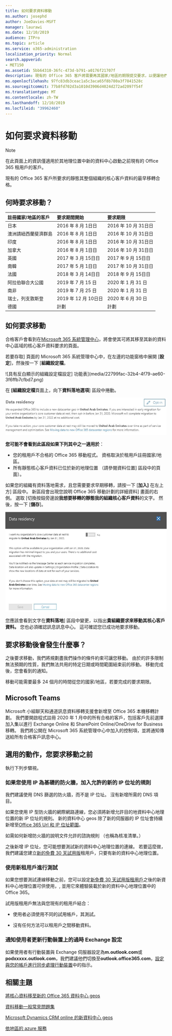 ```yaml
---
title: 如何要求資料移動
ms.author: josephd
author: JoeDavies-MSFT
manager: laurawi
ms.date: 12/10/2019
audience: ITPro
ms.topic: article
ms.service: o365-administration
localization_priority: Normal
search.appverid:
- MET150
ms.assetid: 5bb64310-36fc-473d-b791-a0176f21707f
description: 現有的 Office 365 客戶將需要再其國家/地區的期限提交要求，以便讓他們參與的 Office 365 服務，移至其新的地理位置的客戶資料。
ms.openlocfilehash: 97fc83db3ceac1a5c3aca65f8b780a3f7841528c
ms.sourcegitcommit: 77b8fd702d3a1010d3906d4024d272ad2097f54f
ms.translationtype: MT
ms.contentlocale: zh-TW
ms.lasthandoff: 12/10/2019
ms.locfileid: "39962460"
---
```

# <a name="how-to-request-your-data-move"></a>如何要求資料移動

> [!NOTE]
> 在此頁面上的資訊僅適用於其地理位置中新的資料中心啟動之前現有的 Office 365 租用戶的客戶。 
  
現有的 Office 365 客戶所要求的靜態其整個組織的核心客戶資料的最早移轉合格。  
  
## <a name="when-can-i-request-a-move"></a>何時要求移動？

|**註冊國家/地區的客戶**|**要求期間開始**|**要求期限**|
|:-----|:-----|:-----|
|日本  <br/> |2016 年 8 月 1日日  <br/> |2016 年 10 月 31日日  <br/> |
|澳洲請紐西蘭斐濟群島  <br/> |2016 年 8 月 1日日  <br/> |2016 年 10 月 31日日  <br/> |
|印度  <br/> |2016 年 8 月 1日日  <br/> |2016 年 10 月 31日日  <br/> |
|加拿大  <br/> |2016 年 8 月 1日日  <br/> |2016 年 10 月 31日日  <br/> |
|英國  <br/> |2017 年 3 月 15日日  <br/> |2017 年 9 月 15日日  <br/> |
|南韓  <br/> |2017 年 5 月 1日日  <br/> |2017 年 10 月 31日日  <br/> |
|法國  <br/> |2018 年 3 月 14日日  <br/> |2018 年 9 月 15日日  <br/> |
|阿拉伯聯合大公國  <br/> |2019 年 7 月 15 日  <br/> |2020 年 1 月 31 日  <br/> |
|南非  <br/> |2019 年 7 月 25 日  <br/> |2020 年 1 月 31 日  <br/> |
|瑞士，列支敦斯登  <br/> |2019 年 12 月 10日日  <br/> |2020 年 6 月 30 日  <br/> |
|德國  <br/> |計劃  <br/> |計劃  <br/> |
   
## <a name="how-to-request-a-move"></a>如何要求移動

合格客戶會看到在[Microsoft 365 系統管理中心](https://aka.ms/365admin)，將會使其可將其移至其新的資料中心區域的核心客戶資料要求的頁面。  
  
若要存取] 頁面的 Microsoft 365 系統管理中心中，在左邊的功能窗格中展開 [**設定**]，然後按一下 [**組織設定檔**。
  
![具有反白顯示的組織設定檔設定] 功能表](media/22799fac-32b4-4f79-ae60-3f6ffb7cfbd7.png)
  
在 **[組織設定檔**頁面上，向下**資料落地選項**] 區段中捲動。 
  
![資料常駐卡](media/dataresidencyae.jpg)
  
**您可能不會看到此區段如果下列其中之一適用於**：
- 您的租用戶不合格的 Office 365 移動程式。  資格取決於租用戶註冊國家/地區。
- 所有靜態核心客戶資料已位於新的地理位置 （請參閱資料位置] 區段中的頁面）。 
  
如果您的組織有資料落地需求，且您需要要求早期移轉，請按一下 [**加入]** 在左上方] 區段中。 新區段會出現您說明 Office 365 移動計劃的詳細資料] 畫面的右側。 選取 [切換按鈕旁邊說**我想要移轉的靜態我的組織核心客戶資料**的文字。 然後，按一下 [**儲存**]。
  
![資料中心加入動作畫面](media/dataresidencyflyoutae.jpg)
  
您應該會看到文字在**資料落地**] 區段中變更，以指出**貴組織要求來移動其核心客戶資料。** 您也必須確認訊息訊息中心。 這可確認您已成功地要求移動。 


  
## <a name="what-happens-after-requesting-a-move"></a>要求移動後會發生什麼事？

之後要求移動，我們將規劃盡我們操作的條件約束可讓您移動。 由於的許多限制無法預期的性質，我們無法共用的特定日期或時間範圍結束前的移動。 移動完成後，您會看到的通知。
  
移動可能需要最多 24 個月的時間從您的國家/地區，若要完成的要求期限。
  
## <a name="microsoft-teams"></a>Microsoft Teams

Microsoft 小組聊天和通道訊息資料移轉支援會新增至 Office 365 本機移轉計劃。  我們要開啟程式註冊 2020 年 1 月中的所有合格的客戶，包括客戶先前選擇加入集以進行 Exchange Online 和 SharePoint Online/OneDrive for Business 移轉。  我們將公開在 Microsoft 365 系統管理中心中加入的控制項，並將通知傳送給所有合格客戶訊息中心。   

## <a name="optional-actions-before-you-request-a-move"></a>選用的動作，您要求移動之前

執行下列步驟視。
  
### <a name="if-you-use-an-ip-based-firewall-add-allow-rules-for-the-new-ip-addresses"></a>如果您使用 IP 為基礎的防火牆，加入允許的新的 IP 位址的規則

我們建議使用 DNS 篩選的防火牆，而不是 IP 位址。 沒有新增所需的 DNS 項目。
  
如果您使用 IP 型防火牆的網際網路連線，您必須將新增允許目的地資料中心地理位置的新 IP 位址的規則。 新的資料中心 geos 除了新的伺服器的 IP 位址會持續新增至[Office 365 Url 和 IP 位址範圍](https://go.microsoft.com/fwlink/p/?LinkId=229631)。
  
如需如何新增防火牆的說明文件允許的諮詢規則 （也稱為核准清單。）
  
之後新增 IP 位址，您可能想要測試新的資料中心地理位置的連線。 若要這麼做，我們建議您建立[新的免費 30 天試用版](https://go.microsoft.com/fwlink/?LinkId=522463)租用戶，只要有新的資料中心地理位置。 
  
### <a name="test-using-a-new-tenant"></a>使用新租用戶進行測試

如果您想要測試連線移動之前，您可以設定[新免費 30 天試用版租用戶](https://go.microsoft.com/fwlink/?LinkId=522463)之後的新資料中心地理位置可供使用，, 並用它來體驗裝載於新的資料中心地理位置中的 Office 365。 
  
試用版租用戶無法與您現有的租用戶結合：
  
- 使用者必須使用不同的試用帳戶，其測試。
    
- 沒有任何方法可以租用戶之間移動資料。
    
### <a name="notify-users-to-update-out-of-date-exchange-settings-on-mobile-devices"></a>通知使用者更新行動裝置上的過時 Exchange 設定

如果使用者有行動裝置與 Exchange 伺服器設定為**m.outlook.com**或**podxxxxx.outlook.com**，我們建議他們切換至**outlook.office365.com**，[設定與您的帳戶進行同步處理行動裝置](https://support.office.com/article/c9139caf-01ab-41a0-827c-3c06ee569ed3)中的指示。

## <a name="related-topics"></a>相關主題

[將核心資料移至新的 Office 365 資料中心 geos](moving-data-to-new-datacenter-geos.md)

[資料移動一般常見問題集](data-move-faq.md)

[Microsoft Dynamics CRM online 的新資料中心 geos](https://go.microsoft.com/fwlink/p/?Linkid=615924)
  
[依地區的 azure 服務](https://azure.microsoft.com/regions/)
  

